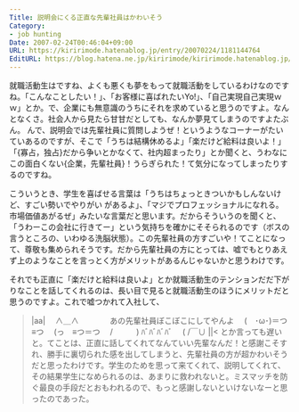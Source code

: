 ```yaml
---
Title: 説明会にくる正直な先輩社員はかわいそう
Category:
- job hunting
Date: 2007-02-24T00:46:04+09:00
URL: https://kiririmode.hatenablog.jp/entry/20070224/1181144764
EditURL: https://blog.hatena.ne.jp/kiririmode/kiririmode.hatenablog.jp/atom/entry/8454420450078217564
---
```


就職活動生はですね、よくも悪くも夢をもって就職活動をしているわけなのですね。「こんなことしたい！」、「お客様に喜ばれたいYo!」、「自己実現自己実現ｗｗ」とか。で、企業にも無意識のうちにそれを求めていると思うのですよ。なんとなくさ。社会人から見たら甘甘だとしても、なんか夢見てしまうのですよたぶん。
んで、説明会では先輩社員に質問しようぜ！というようなコーナーがたいていあるのですが、そこで「うちは結構休めるよ」「楽だけど給料は良いよ！」「{寡占，独占}だから争いとかなくて、社内超まったり」とか聞くと、うわなにこの面白くない{企業，先輩社員}！うらぎられた！て気分になってしまったりするのですね。


こういうとき、学生を喜ばせる言葉は「うちはちょっときついかもしんないけど、すごい勢いでやりがい
があるよ」、「マジでプロフェッショナルになれる。市場価値あがるぜ」みたいな言葉だと思います。だからそういうのを聞くと、「うわーこの会社に行きてー」という気持ちを確かにそそられるのです（ボスの言うところの、いわゆる洗脳状態）。この先輩社員の方すごいや！てことになって、尊敬も集められそうです。だから先輩社員の方にとっては、嘘でもとりあえず上のようなことを言っとく方がメリットがあるんじゃないかと思うわけです。


それでも正直に「楽だけと給料は良いよ」とか就職活動生のテンションだだ下がりなことを話してくれるのは、長い目で見ると就職活動生のほうにメリットだと思うのですよ。これで嘘つかれて入社して、
>|aa|
　∧＿∧　　　　あの先輩社員ぼこぼこにしてやんよ
　(　･ω･)＝つ≡つ
　(っ　≡つ＝つ
　/　　　) ﾊﾞﾊﾞﾊﾞﾊﾞ
　( /￣∪
||<
とか言っても遅いと。てことは、正直に話してくれてなんていい先輩なんだ！と感謝こそすれ、勝手に裏切られた感を出してしまうと、先輩社員の方が超かわいそうだと思ったわけです。学生のためを思って来てくれて、説明してくれて、その結果学生になめられるのは、あまりに救われないと。ミスマッチを防ぐ最良の手段だとおもわれるので、もっと感謝しないといけないなーと思ったのであった。
